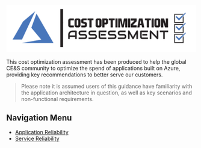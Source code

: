 [![Cost Optimization Assessment](/templates/media/costoptimization-icon.png "Cost Optimization Assessment")](#)

This cost optimization assessment has been produced to help the global CE&S community to optimize the spend of applications built on Azure, providing key recommendations to better serve our customers.

> Please note it is assumed users of this guidance have familiarity with the application architecture in question, as well as key scenarios and non-functional requirements.


## Navigation Menu

- [Application Reliability](./application.md)
- [Service Reliability](./service.md)